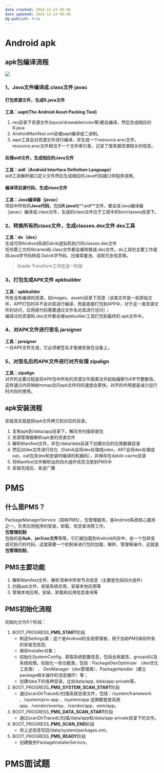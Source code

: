 ```yaml
---
date created: 2024-12-24 00:40
date updated: 2024-12-24 00:40
dg-publish: true
---
```


# Android apk

## apk包编译流程

![](https://cdn.nlark.com/yuque/0/2022/webp/694278/1655785715919-1fb4f7b5-3d1e-4d82-8646-eaeb97151285.webp#averageHue=%23fbfbfb&clientId=u4b8a14ca-98b9-4&from=paste&id=ub8ea8f3d&originHeight=882&originWidth=536&originalType=url&ratio=1&rotation=0&showTitle=false&status=done&style=none&taskId=u1514da89-43cc-4436-9ecb-2d249b1ca99&title=)

### 1、Java文件编译成.class文件 javac

#### 打包资源文件，生成R.java文件

**工具：aapt(The Android Asset Packing Tool)**

1. res目录下资源文件(layout/drawable/color等)都会编译，然后生成相应的R.java
2. AndroidManifest.xml会被aapt编译成二进制。
3. aapt工具会对资源文件进行编译，并生成一个resource.arsc文件，resource.arsc文件相当于一个文件索引表，记录了很多跟资源相关的信息。

#### 处理aidl文件，生成相应的Java文件

**工具：aidl（Android Interface Definition Language）**<br />aidl工具解析接口定义文件然后生成相应的Java代码接口供程序调用。

#### 编译项目源代码，生成class文件

**工具：Java编译器（javac）**<br />项目中所有的**Java代码**，包括**R.java**和**.aidl**文件，都会变Java编译器（javac）编译成.class文件，生成的class文件位于工程中的bin/classes目录下。

### 2、转换所有的class文件，生成classes.dex文件 dex工具

**工具：dx（dex）**<br />生成可供Android系统Dalvik虚拟机执行的classes.dex文件<br />任何第三方的libraries和.class文件都会被转换成.dex文件。dx工具的主要工作是将Java字节码转成 Dalvik字节码、压缩常量池、消除冗余信息等。

> Gradle Transform工作在这一阶段

### 3、打包生成APK文件 apkbuilder

**工具：apkbuilder**<br />所有没有编译的资源，如images、assets目录下资源（该类文件是一些原始文件，APP打包时并不会对其进行编译，而是直接打包到APP中，对于这一类资源文件的访问，应用层代码需要通过文件名对其进行访问）；<br />编译过的资源和.dex文件都会被apkbuilder工具打包到最终的.apk文件中。

### 4、对APK文件进行签名 jarsigner

**工具：jarsigner**<br />一旦APK文件生成，它必须被签名才能被安装在设备上。

### 5、对签名后的APK文件进行对齐处理 zipalign

**工具：zipalign**<br />对齐的主要过程是将APK包中所有的资源文件距离文件起始偏移为4字节整数倍，这样通过内存映射mmap访问apk文件时的速度会更快。对齐的作用就是减少运行时内存的使用。

## apk安装流程

安装其实就是把apk文件拷贝到对应的目录。

1. 复制apk到/data/app目录下，解压并扫描安装包
2. 资源管理器解析apk里的资源文件
3. 解析Manifest文件，并在/data/data目录下创建对应的应用数据目录
4. 然后对dex文件进行优化（Dalvik会将dex处理成odex，ART会将dex处理成oat，oat包含dex和安装时编译的机器码），并保存在dalvik-cache目录
5. 将Manifest文件解析出的四大组件信息注册到PMS中
6. 安装完成后，发送广播

# PMS

## 什么是PMS？

PackageManagerService（简称PMS），包管理服务，是Android系统核心服务之一。负责应用程序的安装，卸载，信息查询等工作。<br />**包管理机制**<br />包指的是**Apk**、**jar**和**so文件**等等，它们被加载到Android内存中，由一个包转变成可执行的代码，这就需要一个机制来进行包的加载、解析、管理等操作，这就是**包管理机制**。

## PMS主要功能

1. 解析Manifest文件，解析清单中所有节点信息（主要是包括四大组件）
2. 扫描apk文件，安装系统应用，安装本地应用等
3. 管理本地应用，安装、卸载和应用信息查询等

## PMS初始化流程

初始化分为5个阶段：

1. BOOT_PROGRESS_**PMS_START**阶段
   - 构造Settings类：这个是Android的全局管理者，用于协助PMS保存所有的安装包信息;
   - 保存Installer对象；
   - 初始化SystemConfig，获取系统配置信息，包括全局属性、groupid以及系统权限。初始化一些功能类，包括：PackageDexOptimizer （dex优化工具类） 、 DexManager（dex管理类）、PackageHandler（建立package相关操作的消息循环）等；
   - 创建data下的各种目录，比如data/app, data/app-private等。
2. BOOT_PROGRESS_**PMS_SYSTEM_SCAN_START**阶段
   - 通过scanDirTracedLI扫描系统目录文件，包括：/system/framework 、/system/priv-app 、/system/app 这俩都是放系统app、/vendor/overlay、/vendor/app、oem/app。
3. BOOT_PROGRESS_**PMS_DATA_SCAN_START**阶段
   - 通过scanDirTracedLI扫描/data/app和/data/app-private目录下的文件。
4. BOOT_PROGRESS_**PMS_SCAN_END**阶段
   - 将上述信息写回/data/system/packages.xml。
5. BOOT_PROGRESS_**PMS_READY**阶段
   - 创建服务PackageInstallerService。

# PMS面试题
